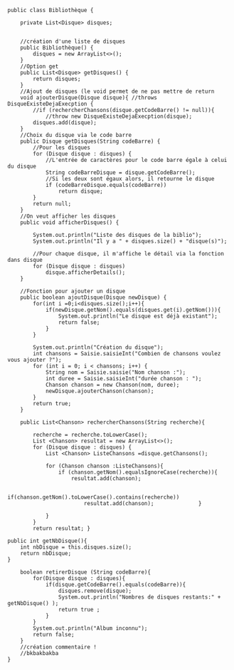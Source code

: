 	public class Bibliothèque {
	
		private List<Disque> disques;
		
	
		//création d'une liste de disques
		public Bibliothèque() {
			disques = new ArrayList<>();
		}
		//Option get
		public List<Disque> getDisques() {
			return disques;
		}
		//Ajout de disques (le void permet de ne pas mettre de return
		void ajouterDisque(Disque disque){ //throws DisqueExisteDejaExecption {
			//if (rechercherChansons(disque.getCodeBarre() != null)){
				//throw new DisqueExisteDejaExecption(disque);
			disques.add(disque);
		}
		//Choix du disque via le code barre
		public Disque getDisques(String codeBarre) {
			//Pour les disques
			for (Disque disque : disques) {
				//L'entrée de caractères pour le code barre égale à celui du disque
				String codeBarreDisque = disque.getCodeBarre();
				//Si les deux sont égaux alors, il retourne le disque
				if (codeBarreDisque.equals(codeBarre))
					return disque;
			}
			return null;
		}
		//On veut afficher les disques
		public void afficherDisques() {
	
			System.out.println("Liste des disques de la biblio");
			System.out.println("Il y a " + disques.size() + "disque(s)");
	
			//Pour chaque disque, il m'affiche le détail via la fonction dans disque
			for (Disque disque : disques)
				disque.afficherDetails();
		}
		
		//Fonction pour ajouter un disque
	    public boolean ajoutDisque(Disque newDisque) {
	        for(int i =0;i<disques.size();i++){
	        	if(newDisque.getNom().equals(disques.get(i).getNom())){
	        		System.out.println("Le disque est déjà existant");
	        		return false;
	        	} 
	        }
	    	
	        System.out.println("Création du disque");
	        int chansons = Saisie.saisieInt("Combien de chansons voulez vous ajouter ?");
	        for (int i = 0; i < chansons; i++) {
	            String nom = Saisie.saisie("Nom chanson :");
	            int duree = Saisie.saisieInt("durée chanson : ");
	            Chanson chanson = new Chanson(nom, duree);
	            newDisque.ajouterChanson(chanson);
	        }
	        return true;
	    }
	    
		public List<Chanson> rechercherChansons(String recherche){
		
			recherche = recherche.toLowerCase();
			List <Chanson> resultat = new ArrayList<>();
			for (Disque disque : disques) {
				List <Chanson> ListeChansons =disque.getChansons();
				
				for (Chanson chanson :ListeChansons){
					if (chanson.getNom().equalsIgnoreCase(recherche)){
						resultat.add(chanson);
						
						if(chanson.getNom().toLowerCase().contains(recherche))
							resultat.add(chanson);				}
					
				}
			}
			return resultat; }
		
	public int getNbDisque(){
		int nbDisque = this.disques.size();
		return nbDisque;
	}
		
		boolean retirerDisque (String codeBarre){
			for(Disque disque : disques){
				if(disque.getCodeBarre().equals(codeBarre)){
					disques.remove(disque);
					System.out.println("Nombres de disques restants:" + getNbDisque() );
					return true ;
				}
			}
			System.out.println("Album inconnu");
			return false;
		}
		//création commentaire !
		//bkbakbakba
	}
